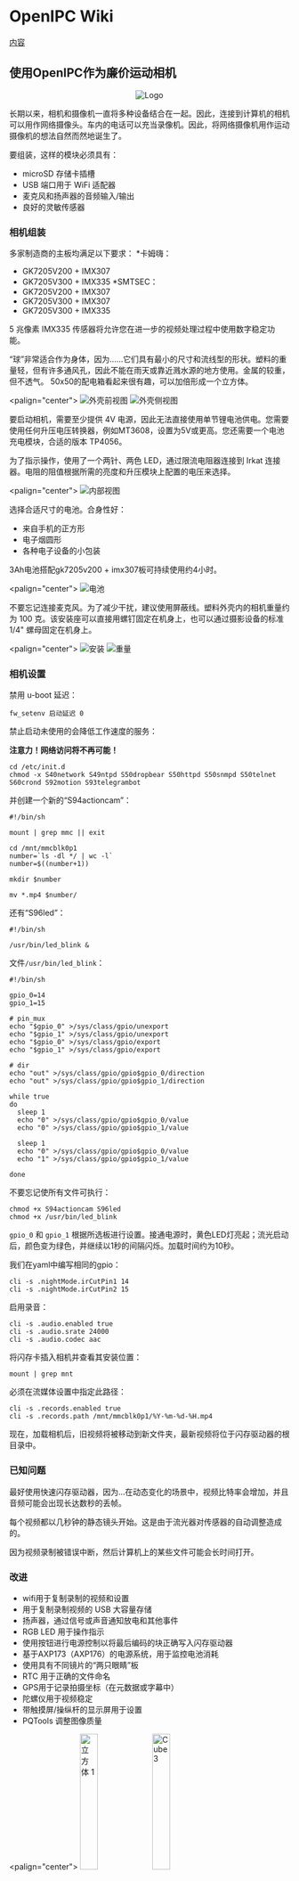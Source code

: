 # OpenIPC Wiki 
[内容](../README.md)

使用OpenIPC作为廉价运动相机
--------------------------------

<p align="center">
  <img src="https://github.com/OpenIPC/wiki/blob/master/images/actioncam-helmet.webp" alt="Logo"/>
</p>

长期以来，相机和摄像机一直将多种设备结合在一起。因此，连接到计算机的相机可以用作网络摄像头。车内的电话可以充当录像机。因此，将网络摄像机用作运动摄像机的想法自然而然地诞生了。

要组装，这样的模块必须具有：
* microSD 存储卡插槽
* USB 端口用于 WiFi 适配器
* 麦克风和扬声器的音频输入/输出
* 良好的灵敏传感器

### 相机组装

多家制造商的主板均满足以下要求：
*卡姆嗨：
  * GK7205V200 + IMX307
  * GK7205V300 + IMX335
*SMTSEC：
  * GK7205V200 + IMX307
  * GK7205V300 + IMX307
  * GK7205V300 + IMX335

5 兆像素 IMX335 传感器将允许您在进一步的视频处理过程中使用数字稳定功能。

“球”非常适合作为身体，因为......它们具有最小的尺寸和流线型的形状。塑料的重量轻，但有许多通风孔，因此不能在雨天或靠近溅水源的地方使用。金属的较重，但不透气。 50x50的配电箱看起来很有趣，可以加倍形成一个立方体。

<palign="center"> 
<img src="https://github.com/OpenIPC/wiki/blob/master/images/actioncam-housing-front.webp" alt="外壳前视图"/> 
<img src="https://github.com/OpenIPC/wiki/blob/master/images/actioncam-housing-side.webp" alt="外壳侧视图"/> 
</p>

要启动相机，需要至少提供 4V 电源，因此无法直接使用单节锂电池供电。您需要使用任何升压电压转换器，例如MT3608，设置为5V或更高。您还需要一个电池充电模块，合适的版本 TP4056。

为了指示操作，使用了一个两针、两色 LED，通过限流电阻器连接到 Irkat 连接器。电阻的阻值根据所需的亮度和升压模块上配置的电压来选择。

<palign="center"> 
<img src="https://github.com/OpenIPC/wiki/blob/master/images/actioncam-inside.webp" alt="内部视图"/> 
</p>

选择合适尺寸的电池。合身性好：
* 来自手机的正方形
* 电子烟圆形
* 各种电子设备的小包装

3Ah电池搭配gk7205v200 + imx307板可持续使用约4小时。

<palign="center"> 
<img src="https://github.com/OpenIPC/wiki/blob/master/images/actioncam-battery.webp" alt="电池"/> 
</p>

不要忘记连接麦克风。为了减少干扰，建议使用屏蔽线。塑料外壳内的相机重量约为 100 克。该安装座可以直接用螺钉固定在机身上，也可以通过摄影设备的标准 1/4" 螺母固定在机身上。

<palign="center"> 
<img src="https://github.com/OpenIPC/wiki/blob/master/images/actioncam-mount.webp" alt="安装"/> 
<img src="https ://github.com/OpenIPC/wiki/blob/master/images/actioncam-weight.webp" alt="重量"/> 
</p>

### 相机设置

禁用 u-boot 延迟：

`fw_setenv 启动延迟 0`

禁止启动未使用的会降低工作速度的服务：

**注意力！网络访问将不再可能！**

```
cd /etc/init.d
chmod -x S40network S49ntpd S50dropbear S50httpd S50snmpd S50telnet S60crond S92motion S93telegrambot
```

并创建一个新的“S94actioncam”：

```
#!/bin/sh

mount | grep mmc || exit

cd /mnt/mmcblk0p1
number=`ls -dl */ | wc -l`
number=$((number+1))

mkdir $number

mv *.mp4 $number/
```

还有“S96led”：

```
#!/bin/sh

/usr/bin/led_blink &
```

文件`/usr/bin/led_blink`：

```
#!/bin/sh

gpio_0=14
gpio_1=15

# pin_mux
echo "$gpio_0" >/sys/class/gpio/unexport
echo "$gpio_1" >/sys/class/gpio/unexport
echo "$gpio_0" >/sys/class/gpio/export
echo "$gpio_1" >/sys/class/gpio/export

# dir
echo "out" >/sys/class/gpio/gpio$gpio_0/direction
echo "out" >/sys/class/gpio/gpio$gpio_1/direction

while true
do
  sleep 1
  echo "0" >/sys/class/gpio/gpio$gpio_0/value
  echo "0" >/sys/class/gpio/gpio$gpio_1/value

  sleep 1
  echo "0" >/sys/class/gpio/gpio$gpio_0/value
  echo "1" >/sys/class/gpio/gpio$gpio_1/value

done
```

不要忘记使所有文件可执行：

```
chmod +x S94actioncam S96led
chmod +x /usr/bin/led_blink
```

`gpio_0` 和 `gpio_1` 根据所选板进行设置。接通电源时，黄色LED灯亮起；流光启动后，颜色变为绿色，并继续以1秒的间隔闪烁。加载时间约为10秒。

我们在yaml中编写相同的gpio：

```
cli -s .nightMode.irCutPin1 14
cli -s .nightMode.irCutPin2 15
```

启用录音：

```
cli -s .audio.enabled true
cli -s .audio.srate 24000
cli -s .audio.codec aac
```

将闪存卡插入相机并查看其安装位置：

```
mount | grep mnt
```

必须在流媒体设置中指定此路径：

```
cli -s .records.enabled true
cli -s .records.path /mnt/mmcblk0p1/%Y-%m-%d-%H.mp4

```

现在，加载相机后，旧视频将被移动到新文件夹，最新视频将位于闪存驱动器的根目录中。

### 已知问题

最好使用快速闪存驱动器，因为...在动态变化的场景中，视频比特率会增加，并且音频可能会出现长达数秒的丢帧。

每个视频都以几秒钟的静态镜头开始。这是由于流光器对传感器的自动调整造成的。

因为视频录制被错误中断，然后计算机上的某些文件可能会长时间打开。

### 改进

* wifi用于复制录制的视频和设置
* 用于复制录制视频的 USB 大容量存储
* 扬声器，通过信号或声音通知放电和其他事件
* RGB LED 用于操作指示
* 使用按钮进行电源控制以将最后编码的块正确写入闪存驱动器
* 基于AXP173（AXP176）的电源系统，用于监控电池消耗
* 使用具有不同镜片的“两只眼睛”板
* RTC 用于正确的文件命名
* GPS用于记录拍摄坐标（在元数据或字幕中）
* 陀螺仪用于视频稳定
* 带触摸屏/操纵杆的显示屏用于设置
* PQTools 调整图像质量

<palign="center"> 
<img src="https://github.com/OpenIPC/wiki/blob/master/images/actioncam-box-1.webp" width="25%" alt="立方体 1 "/> 
<img src="https://github.com/OpenIPC/wiki/blob/master/images/actioncam-box-3.webp" width="25%" alt="Cube 3"/> 
<img src="https://github.com/OpenIPC/wiki/blob/master/images/actioncam-box-2.webp" width="25%" alt="Cube 2"/> 
</p>


